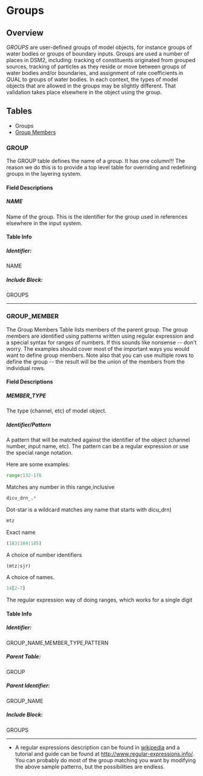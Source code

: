 # Groups

## Overview

*GROUPS* are user-defined groups of model objects, for instance groups
of water bodies or groups of boundary inputs. Groups are used a number
of places in DSM2, including: tracking of constituents originated from
grouped sources, tracking of particles as they reside or move between
groups of water bodies and/or boundaries, and assignment of rate
coefficients in QUAL to groups of water bodies. In each context, the
types of model objects that are allowed in the groups may be slightly
different. That validation takes place elsewhere in the object using the
group.

## Tables

-   Groups
-   [Group Members](http://group_member)

### GROUP

The GROUP table defines the name of a group. It has one column!!! The
reason we do this is to provide a top level table for overriding and
redefining groups in the layering system.

#### Field Descriptions

##### NAME

Name of the group. This is the identifier for the group used in
references elsewhere in the input system.

#### Table Info

##### Identifier:

NAME

##### Include Block:

GROUPS

------------------------------------------------------------------------

### GROUP_MEMBER

The Group Members Table lists members of the parent group. The group
members are identified using patterns written using regular expression
and a special syntax for ranges of numbers. If this sounds like nonsense
-- don't worry. The examples should cover most of the important ways you
would want to define group members. Note also that you can use multiple
rows to define the group -- the result will be the union of the members
from the individual rows.

#### Field Descriptions

##### MEMBER_TYPE

The type (channel, etc) of model object.

##### Identifier/Pattern

A pattern that will be matched against the identifier of the object
(channel number, input name, etc). The pattern can be a regular
expression or use the special range notation.

Here are some examples:

<div class="code panel pdl" style="border-width: 1px;">

<div class="codeContent panelContent pdl">

``` py
range:132-176
```

</div>

</div>

Matches any number in this range,inclusive

<div class="code panel pdl" style="border-width: 1px;">

<div class="codeContent panelContent pdl">

``` python
dicu_drn_.*
```

</div>

</div>

Dot-star is a wildcard matches any name that starts with dicu_drn)

<div class="code panel pdl" style="border-width: 1px;">

<div class="codeContent panelContent pdl">

``` python
mtz
```

</div>

</div>

Exact name

<div class="code panel pdl" style="border-width: 1px;">

<div class="codeContent panelContent pdl">

``` python
(183|184|185)
```

</div>

</div>

A choice of number identifiers

<div class="code panel pdl" style="border-width: 1px;">

<div class="codeContent panelContent pdl">

``` python
(mtz|sjr)
```

</div>

</div>

A choice of names.

<div class="code panel pdl" style="border-width: 1px;">

<div class="codeContent panelContent pdl">

``` python
14[2-7]
```

</div>

</div>

The regular expression way of doing ranges, which works for a single
digit

#### Table Info

##### Identifier:

GROUP_NAME,MEMBER_TYPE,PATTERN

##### Parent Table:

GROUP

##### Parent Identifier:

GROUP_NAME

##### Include Block:

GROUPS

------------------------------------------------------------------------

<div>

<div>

-   A regular expressions description can be found
    in [wikipedia](http://en.wikipedia.org/wiki/Regular_expression) and
    a tutorial and guide can be found
    at <http://www.regular-expressions.info/>. You can probably do most
    of the group matching you want by modifying the above sample
    patterns, but the possibilities are endless.

</div>

</div>
